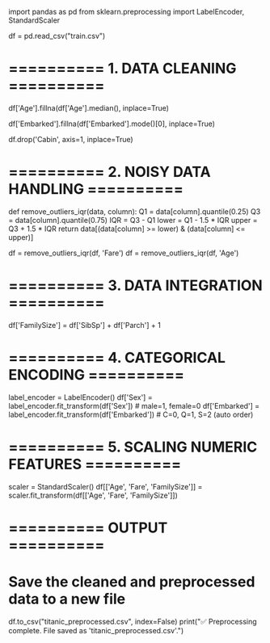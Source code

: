 import pandas as pd
from sklearn.preprocessing import LabelEncoder, StandardScaler


df = pd.read_csv("train.csv")

# ========== 1. DATA CLEANING ==========


df['Age'].fillna(df['Age'].median(), inplace=True)


df['Embarked'].fillna(df['Embarked'].mode()[0], inplace=True)


df.drop('Cabin', axis=1, inplace=True)

# ========== 2. NOISY DATA HANDLING ==========


def remove_outliers_iqr(data, column):
    Q1 = data[column].quantile(0.25)
    Q3 = data[column].quantile(0.75)
    IQR = Q3 - Q1
    lower = Q1 - 1.5 * IQR
    upper = Q3 + 1.5 * IQR
    return data[(data[column] >= lower) & (data[column] <= upper)]

df = remove_outliers_iqr(df, 'Fare')
df = remove_outliers_iqr(df, 'Age')

# ========== 3. DATA INTEGRATION ==========

df['FamilySize'] = df['SibSp'] + df['Parch'] + 1

# ========== 4. CATEGORICAL ENCODING ==========

label_encoder = LabelEncoder()
df['Sex'] = label_encoder.fit_transform(df['Sex'])         # male=1, female=0
df['Embarked'] = label_encoder.fit_transform(df['Embarked'])  # C=0, Q=1, S=2 (auto order)

# ========== 5. SCALING NUMERIC FEATURES ==========

scaler = StandardScaler()
df[['Age', 'Fare', 'FamilySize']] = scaler.fit_transform(df[['Age', 'Fare', 'FamilySize']])

# ========== OUTPUT ==========

# Save the cleaned and preprocessed data to a new file
df.to_csv("titanic_preprocessed.csv", index=False)
print("✅ Preprocessing complete. File saved as 'titanic_preprocessed.csv'.")
